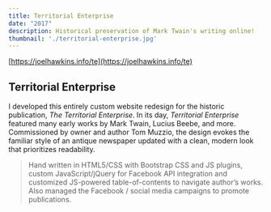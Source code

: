 ```yaml
---
title: Territorial Enterprise
date: "2017"
description: Historical preservation of Mark Twain's writing online!
thumbnail: './territorial-enterprise.jpg'
---
```


[https://joelhawkins.info/te](https://joelhawkins.info/te)

## Territorial Enterprise

I developed this entirely custom website redesign for the historic publication, *The Territorial Enterprise*. In its day, *Territorial Enterprise* featured many early works by Mark Twain, Lucius Beebe, and more. Commissioned by owner and author Tom Muzzio, the design evokes the familiar style of an antique newspaper updated with a clean, modern look that prioritizes readability.

> Hand written in HTML5/CSS with Bootstrap CSS and JS plugins, custom JavaScript/jQuery for Facebook API integration and customized JS-powered table-of-contents to navigate author’s works. Also managed the Facebook / social media campaigns to promote publications.